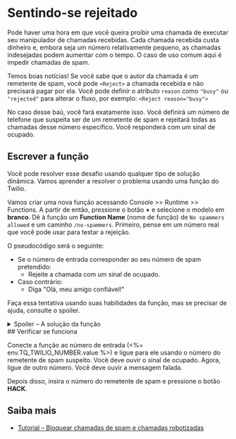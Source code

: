 # Sentindo-se rejeitado

Pode haver uma hora em que você queira proibir uma chamada de executar seu manipulador de chamadas recebidas. Cada chamada recebida custa dinheiro e, embora seja um número relativamente pequeno, as chamadas indesejadas podem aumentar com o tempo. O caso de uso comum aqui é impedir chamadas de spam.

Temos boas notícias! Se você sabe que o autor da chamada é um remetente de spam, você pode `<Reject>` a chamada recebida e não precisará pagar por ela. Você pode definir o atributo `reason` como `"busy"` ou `"rejected"` para alterar o fluxo, por exemplo: `<Reject reason="busy">`

No caso desse baú, você fará exatamente isso. Você definirá um número de telefone que suspeita ser de um remetente de spam e rejeitará todas as chamadas desse número específico. Você responderá com um sinal de ocupado.

## Escrever a função

Você pode resolver esse desafio usando qualquer tipo de solução dinâmica. Vamos aprender a resolver o problema usando uma função do Twilio.

Vamos criar uma nova função acessando Console >> Runtime >> Functions. A partir de então, pressione o botão **+** e selecione o modelo em **branco**. Dê à função um **Function Name** (nome de função) de `No spammers allowed` e um caminho `/no-spammers`. Primeiro, pense em um número real que você pode usar para testar a rejeição.

O pseudocódigo será o seguinte:

- Se o número de entrada corresponder ao seu número de spam pretendido:
  - Rejeite a chamada com um sinal de ocupado.
- Caso contrário:
  - Diga "Olá, meu amigo confiável!"

Faça essa tentativa usando suas habilidades da função, mas se precisar de ajuda, consulte o spoiler.

<details>
    <summary>Spoiler – A solução da função</summary>
O objeto `event` tem todos os valores de solicitação do Twilio, incluindo `From`, que armazena as informações do autor da chamada.

```javascript
exports.handler = function(context, event, callback) {
  const twiml = new Twilio.twiml.VoiceResponse();
  if (event.From === '+12095550136') {
    twiml.reject({ reason: 'busy' });
  } else {
    twiml.say('Hello my trustworthy friend');
  }
  callback(null, twiml);
};
```

Todos os verbos do Voice TwiML são expostos externamente ao objeto `VoiceResponse`, para que você possa chamar o método de rejeição para produzir essa tag. Observe como os parâmetros são incluídos como um objeto JavaScript, com a chave sendo o nome do atributo e o valor sendo o valor.

</details>
## Verificar se funciona

Conecte a função ao número de entrada (\<%= env.TQ_TWILIO_NUMBER.value %>) e ligue para ele usando o número do remetente de spam suspeito. Você deve ouvir o sinal de ocupado. Agora, ligue de outro número. Você deve ouvir a mensagem falada.

Depois disso, insira o número do remetente de spam e pressione o botão **HACK**.

## Saiba mais

- [Tutorial – Bloquear chamadas de spam e chamadas robotizadas](https://www.twilio.com/docs/voice/tutorials/block-spam-calls-and-robocalls-node-js)
